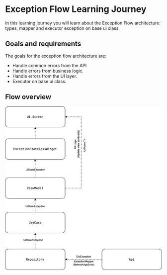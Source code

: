 # Exception Flow Learning Journey

In this learning journey you will learn about the Exception Flow architecture: types, mapper and executor exception on base ui class.


## Goals and requirements

The goals for the exception flow architecture are:


*   Handle common errors from the API
*   Handle errors from business logic.
*   Handle errors from the UI layer.
*   Executor on base ui class.

## Flow overview

<center>
<img src="images/exception-flow.jpg" width="600px" alt="Diagram showing overall app architecture" />
</center>